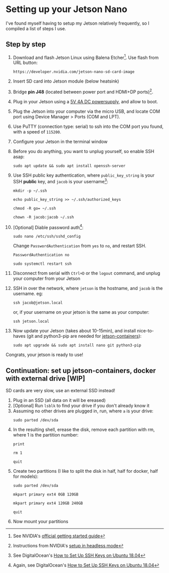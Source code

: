 # Setting up your Jetson Nano
I've found myself having to setup my Jetson relatively frequently, so I compiled a list of steps I use.

## Step by step
1. Download and flash Jetson Linux using Balena Etcher[^1]. Use flash from URL button:
  
   ```
   https://developer.nvidia.com/jetson-nano-sd-card-image
   ```
2. Insert SD card into Jetson module (below heatsink)
3. Bridge **pin J48** (located between power port and HDMI+DP ports)[^2].
4. Plug in your Jetson using a [5V 4A DC powersupply](https://www.amazon.co.uk/gp/product/B0BGC3F6QS?ref=ppx_pt2_dt_b_prod_image), and allow to boot.
5. Plug the Jetson into your computer via the micro USB, and locate COM port using Device Manager > Ports (COM and LPT).
6. Use PuTTY (connection type: serial) to ssh into the COM port you found, with a speed of `115200`.
7. Configure your Jetson in the terminal window
8. Before you do anything, you want to unplug yourself, so enable SSH asap:

   ```
   sudo apt update && sudo apt install openssh-server
   ```
9. Use SSH public key authentication, where `public_key_string` is your SSH **public** key, and `jacob` is your username[^4]:
   ```
   mkdir -p ~/.ssh
   ```
   ```
   echo public_key_string >> ~/.ssh/authorized_keys
   ```
   ```
   chmod -R go= ~/.ssh
   ```
   ```
   chown -R jacob:jacob ~/.ssh
   ```
10. [Optional] Diable password auth[^5]:
    ```
    sudo nano /etc/ssh/sshd_config
    ```
    Change `PasswordAuthentication` from `yes` to `no`, and restart SSH.
    ```
    PasswordAuthentication no
    ```
    ```
    sudo systemctl restart ssh
    ```
11. Disconnect from serial with `Ctrl+D` or the `logout` command, and unplug your computer from your Jetson
12. SSH in over the network, where `jetson` is the hostname, and `jacob` is the username. eg:
    ```
    ssh jacob@jetson.local
    ```
    or, if your username on your jetson is the same as your computer:
    ```
    ssh jetson.local
    ```
13. Now update your Jetson (takes about 10-15min), and install nice-to-haves (git and python3-pip are needed for [jetson-containers](#continuation-set-up-jetson-containers-docker-with-external-drive-wip)):
    ```
    sudo apt upgrade && sudo apt install nano git python3-pip
    ```
Congrats, your jetson is ready to use!

## Continuation: set up jetson-containers, docker with external drive [WIP]
SD cards are very slow, use an external SSD instead!

1. Plug in an SSD (all data on it will be ereased)
2. [Optional] Run `lsblk` to find your drive if you don't already know it
3. Assuming no other drives are plugged in, run, where `a` is your drive:
   ```
   sudo parted /dev/sda
   ```
4. In the resulting shell, erease the disk, remove each partition with rm, where 1 is the partition number:
   ```
   print
   ```
   ```
   rm 1
   ```
   ```
   quit
   ```
5. Create two partitions (I like to split the disk in half, half for docker, half for models):
   ```
   sudo parted /dev/sda
   ```
   ```
   mkpart primary ext4 0GB 120GB
   ```
   ```
   mkpart primary ext4 120GB 240GB
   ```
   ```
   quit
   ```
7. Now mount your partitions 

[^1]: See NVIDIA's [official getting started guide](https://developer.nvidia.com/embedded/learn/get-started-jetson-nano-devkit#write)
[^2]: Instructions from NVIDIA's [setup in headless mode](https://developer.nvidia.com/embedded/learn/get-started-jetson-nano-devkit#setup)
[^3]: See Linuxize's [How to Enable SSH on Ubuntu 18.04](https://linuxize.com/post/how-to-enable-ssh-on-ubuntu-18-04/)
[^4]: See DigitalOcean's [How to Set Up SSH Keys on Ubuntu 18.04](https://www.digitalocean.com/community/tutorials/how-to-set-up-ssh-keys-on-ubuntu-1804)
[^5]: Again, see DigitalOcean's [How to Set Up SSH Keys on Ubuntu 18.04](https://www.digitalocean.com/community/tutorials/how-to-set-up-ssh-keys-on-ubuntu-1804)
